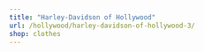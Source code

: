 ```yaml
---
title: "Harley-Davidson of Hollywood"
url: /hollywood/harley-davidson-of-hollywood-3/
shop: clothes
---
```

